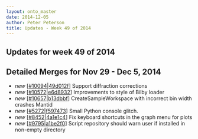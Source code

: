 ```yaml
---
layout: onto_master
date: 2014-12-05
author: Peter Peterson
title: Updates - Week 49 of 2014
---
```

Updates for week 49 of 2014
---------------------------

Detailed Merges for Nov 29 - Dec 5, 2014
----------------------------------------
* *new* \[[#10094](http://trac.mantidproject.org/mantid/ticket/10094)\|[49d012f](https://github.com/mantidproject/mantid/commit/49d012fed6ccf0df9e4020a8317e8d5f584ccaee)\] Support diffraction corrections
* *new* \[[#10572](http://trac.mantidproject.org/mantid/ticket/10572)\|[e6d8932](https://github.com/mantidproject/mantid/commit/e6d8932ae782c5d2687fee4bf4dcc1ce5a6ccc64)\] Improvements to style of Bilby loader
* *new* \[[#10657](http://trac.mantidproject.org/mantid/ticket/10657)\|[b13dbbf](https://github.com/mantidproject/mantid/commit/b13dbbf988756d89d7b372c59f5ca524489ef884)\] CreateSampleWorkspace with incorrect bin width crashes Mantid
* *new* \[[#5272](http://trac.mantidproject.org/mantid/ticket/5272)\|[f597473](https://github.com/mantidproject/mantid/commit/f597473a00a08373cc42385b136c4ff43e10a6f3)\] Small Python console glitch.
* *new* \[[#8452](http://trac.mantidproject.org/mantid/ticket/8452)\|[4a1e1c4](https://github.com/mantidproject/mantid/commit/4a1e1c4a04075912ceb4daf48911b7108b89fa8c)\] Fix keyboard shortcuts in the graph menu for plots
* *new* \[[#9795](http://trac.mantidproject.org/mantid/ticket/9795)\|[a1be2f0](https://github.com/mantidproject/mantid/commit/a1be2f04d31d04a53b5bd58026f4e18a737316cf)\] Script repository should warn user if installed in non-empty directory
